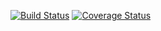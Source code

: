 [![Build Status](https://travis-ci.org/tlake/django-dungeonbot.svg?branch=master)](https://travis-ci.org/tlake/django-dungeonbot)
[![Coverage Status](https://coveralls.io/repos/github/tlake/django-dungeonbot/badge.svg?branch=master)](https://coveralls.io/github/tlake/django-dungeonbot?branch=master)
